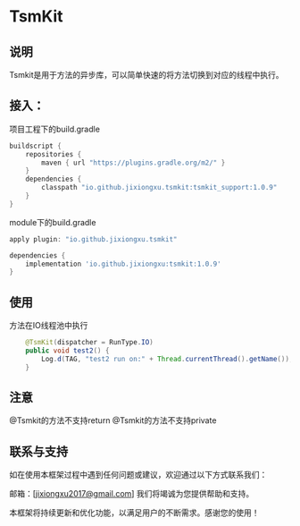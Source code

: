 # TsmKit

## 说明
Tsmkit是用于方法的异步库，可以简单快速的将方法切换到对应的线程中执行。

## 接入：

项目工程下的build.gradle
```groovy
buildscript {
    repositories {
        maven { url "https://plugins.gradle.org/m2/" }
    }
    dependencies {
        classpath "io.github.jixiongxu.tsmkit:tsmkit_support:1.0.9"
    }
}
```

module下的build.gradle
```groovy
apply plugin: "io.github.jixiongxu.tsmkit"

dependencies {
    implementation 'io.github.jixiongxu:tsmkit:1.0.9'
}
```
## 使用
方法在IO线程池中执行
```java
    @TsmKit(dispatcher = RunType.IO)
    public void test2() {
        Log.d(TAG, "test2 run on:" + Thread.currentThread().getName());
    }
```

## 注意
@Tsmkit的方法不支持return
@Tsmkit的方法不支持private

## 联系与支持

如在使用本框架过程中遇到任何问题或建议，欢迎通过以下方式联系我们：

邮箱：[jixiongxu2017@gmail.com]
我们将竭诚为您提供帮助和支持。

本框架将持续更新和优化功能，以满足用户的不断需求。感谢您的使用！



